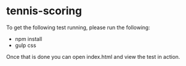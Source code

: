 # tennis-scoring

To get the following test running, please run the following:

- npm install
- gulp css

Once that is done you can open index.html and view the test in action.